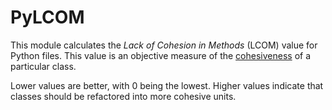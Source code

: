 # PyLCOM
This module calculates the _Lack of Cohesion in Methods_ (LCOM) value for Python files. 
This value is an objective measure of the [cohesiveness](https://en.wikipedia.org/wiki/Cohesion_(computer_science))
of a particular class.

Lower values are better, with 0 being the lowest. Higher values indicate that classes
should be refactored into more cohesive units.

